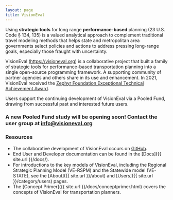 ```yaml
---
layout: page
title: VisionEval
---
```

Using **strategic tools** for long range **performance-based** planning (23 U.S. Code § 134, 135) is a valued analytical approach to complement traditional travel modeling methods that helps state and metropolitan area governments select policies and actions to address pressing  long-range goals, especially those fraught with uncertainty. 

VisionEval (https://visioneval.org) is a collaborative project that built a family of strategic tools for performance-based transportation planning into a single open-source programming framework. A supporting community of partner agencies and others share in its use and enhancement.  In 2021, VisionEval received the
<a href="https://zephyrtransport.org/technical-achievement-award/" target = "_blank">Zephyr Foundation Exceptional Technical Achievement Award</a>.

Users support the continuing development of VisionEval via a Pooled Fund, drawing from successful past and interested future users. 

### A new Pooled Fund study will be opening soon! Contact the user group at info@visioneval.org   

### Resources

- The collaborative development of VisionEval occurs on <a href="https://www.github.com/visioneval/VisionEval-Dev" target="_blank">GitHub</a>.
- End User and Developer documentation can be found in the [Docs]({{ site.url }}/docs/).
- For introductions to the key models of VisionEval, including the Regional Strategic Planning Model (VE-RSPM) and the Statewide model (VE-STATE), see the [About]({{ site.url }}/about) and [Users]({{ site.url }}/category/users) pages.
- The [Concept Primer]({{ site.url }}/docs/conceptprimer.html) covers the concepts of VisionEval for transportation planners.


<!-- ### Partner agencies -->

<!-- Sidebar contents set by sidebar.html, sidebar-nav-links.html, and custom-nav-links.html. Currently using custom-nav-links to get order of links set manually. -->
